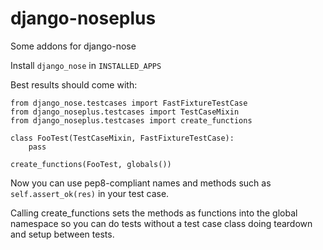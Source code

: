 django-noseplus
===============

Some addons for django-nose

Install ``django_nose`` in ``INSTALLED_APPS``

Best results should come with:

	from django_nose.testcases import FastFixtureTestCase
	from django_noseplus.testcases import TestCaseMixin
	from django_noseplus.testcases import create_functions

	class FooTest(TestCaseMixin, FastFixtureTestCase):
		pass

	create_functions(FooTest, globals())

Now you can use pep8-compliant names and methods such as ``self.assert_ok(res)``
in your test case.

Calling create_functions sets the methods as functions into the global namespace
so you can do tests without a test case class doing teardown and setup between
tests.

